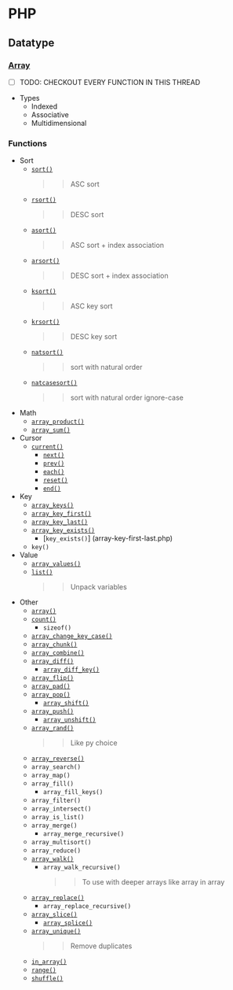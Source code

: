 # PHP
## Datatype
### [Array](https://www.php.net/manual/en/ref.array.php)
- [ ] TODO: CHECKOUT EVERY FUNCTION IN THIS THREAD
- Types
    - Indexed
    - Associative 
    - Multidimensional
### Functions
- Sort
    - [`sort()`](array-sort.php)
        >> ASC sort
    - [`rsort()`](array-sort.php)
        >> DESC sort
    - [`asort()`](array-sort.php)
        >> ASC sort + index association
    - [`arsort()`](array-sort.php)
        >> DESC sort + index association
    - [`ksort()`](array-sort.php)
        >> ASC key sort
    - [`krsort()`](array-sort.php)
        >> DESC key sort
    - [`natsort()`](array-sort.php)
        >> sort with natural order
    - [`natcasesort()`](array-sort.php)
        >> sort with natural order ignore-case
- Math
    - [`array_product()`](array-math.php)
    - [`array_sum()`](array-math.php)
- Cursor 
    - [`current()`](array-each.php)
        - [`next()`](array-each.php)
        - [`prev()`](array-each.php)
        - [`each()`](array-each.php)
        - [`reset()`](array-each.php)
        - [`end()`](array-each.php)
- Key
    - [`array_keys()`](array-key-value.php)
    - [`array_key_first()`](array-key-first-last.php)
    - [`array_key_last()`](array-key-first-last.php)
    - [`array_key_exists()`](array-key-first-last.php)
        - [`key_exists()`] (array-key-first-last.php)
    - `key()`
- Value
    - [`array_values()`](array-key-value.php)
    - [`list()`](array-list.php)
        >> Unpack variables
- Other
    - [`array()`](array-output.php)
    - [`count()`](array-count.php)
        - `sizeof()`
    - [`array_change_key_case()`](array-change-case.php)
    - [`array_chunk()`](array-chuck.php)
    - [`array_combine()`](array-combine.php)
    - [`array_diff()`](array-diff.php)
        - [`array_diff_key()`](array-diff.php)
    - [`array_flip()`](array-flip.php)
    - [`array_pad()`](array-pad.php)
    - [`array_pop()`](array-push-pop.php)
        - [`array_shift()`](array-push-pop.php)
    - [`array_push()`](array-push-pop.php)
        - [`array_unshift()`](array-push-pop.php)
    - [`array_rand()`](array-func.php)
        >> Like py choice
    - [`array_reverse()`](array-func.php)
    - `array_search()`
    - `array_map()`
    - `array_fill()`
        - `array_fill_keys()`
    - `array_filter()`
    - `array_intersect()` 
    - `array_is_list()`
    - `array_merge()`
        - `array_merge_recursive()`
    - `array_multisort()`
    - `array_reduce()`
    - [`array_walk()`](array-walk.php)
        - `array_walk_recursive()`
            >> To use with deeper arrays like array in array
    - [`array_replace()`](array-replace.php)
        - `array_replace_recursive()`
    - [`array_slice()`](array-slice.php)
        - [`array_splice()`](array-slice.php)
    - [`array_unique()`](array-uq.php)
        >> Remove duplicates
    - [`in_array()`](array-in.php)
    - [`range()`](array-range.php)
    - [`shuffle()`](array-shuffle.php)